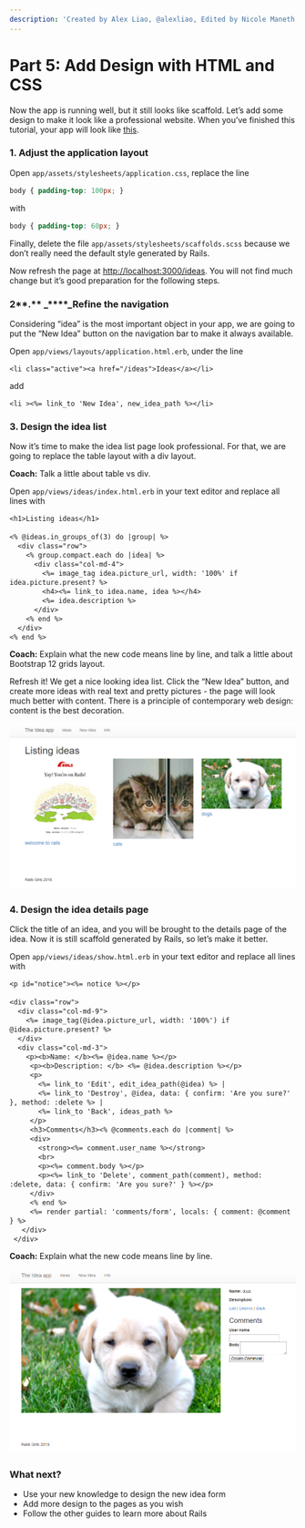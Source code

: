 ```yaml
---
description: 'Created by Alex Liao, @alexliao, Edited by Nicole Maneth'
---
```


# Part 5: Add Design with HTML and CSS

Now the app is running well, but it still looks like scaffold. Let’s add some design to make it look like a professional website. When you’ve finished this tutorial, your app will look like [this](http://railsgirlsapp.herokuapp.com/ideas).

### 1. Adjust the application layout <a id="1-adjust-the-application-layout"></a>

Open `app/assets/stylesheets/application.css`, replace the line

```css
body { padding-top: 100px; }
```

with

```css
body { padding-top: 60px; }
```

Finally, delete the file `app/assets/stylesheets/scaffolds.scss` because we don’t really need the default style generated by Rails.

Now refresh the page at [http://localhost:3000/ideas](http://localhost:3000/ideas). You will not find much change but it’s good preparation for the following steps.

### 2**.** _****_Refine the navigation <a id="2-refine-the-navigation"></a>

Considering “idea” is the most important object in your app, we are going to put the “New Idea” button on the navigation bar to make it always available.

Open `app/views/layouts/application.html.erb`, under the line

```markup
<li class="active"><a href="/ideas">Ideas</a></li>
```

add

```markup
<li ><%= link_to 'New Idea', new_idea_path %></li>
```

### 3. Design the idea list <a id="3-design-the-idea-list"></a>

Now it’s time to make the idea list page look professional. For that, we are going to replace the table layout with a div layout.

**Coach:** Talk a little about table vs div.

Open `app/views/ideas/index.html.erb` in your text editor and replace all lines with

```markup
<h1>Listing ideas</h1>

<% @ideas.in_groups_of(3) do |group| %>
  <div class="row">
    <% group.compact.each do |idea| %>
      <div class="col-md-4">
        <%= image_tag idea.picture_url, width: '100%' if idea.picture.present? %>
        <h4><%= link_to idea.name, idea %></h4>
        <%= idea.description %>
      </div>
    <% end %>
  </div>
<% end %>
```

**Coach:** Explain what the new code means line by line, and talk a little about Bootstrap 12 grids layout.

Refresh it! We get a nice looking idea list. Click the “New Idea” button, and create more ideas with real text and pretty pictures - the page will look much better with content. There is a principle of contemporary web design: content is the best decoration.

![The new home page; ideas better formatted](.gitbook/assets/09-index-stylepics.PNG)

### 4. Design t**he ide**a details page <a id="4-design-the-idea-details-page"></a>

Click the title of an idea, and you will be brought to the details page of the idea. Now it is still scaffold generated by Rails, so let’s make it better.

Open `app/views/ideas/show.html.erb` in your text editor and replace all lines with

```markup
<p id="notice"><%= notice %></p>

<div class="row">
  <div class="col-md-9">
    <%= image_tag(@idea.picture_url, width: '100%') if @idea.picture.present? %>
  </div>
  <div class="col-md-3">
    <p><b>Name: </b><%= @idea.name %></p>
     <p><b>Description: </b> <%= @idea.description %></p>
     <p>
       <%= link_to 'Edit', edit_idea_path(@idea) %> |
       <%= link_to 'Destroy', @idea, data: { confirm: 'Are you sure?' }, method: :delete %> |
       <%= link_to 'Back', ideas_path %>
     </p>
     <h3>Comments</h3><% @comments.each do |comment| %>
     <div>
       <strong><%= comment.user_name %></strong>
       <br>
       <p><%= comment.body %></p>
       <p><%= link_to 'Delete', comment_path(comment), method: :delete, data: { confirm: 'Are you sure?' } %></p>
     </div>
     <% end %>
     <%= render partial: 'comments/form', locals: { comment: @comment } %>
   </div>
 </div>

```

**Coach:** Explain what the new code means line by line.



![Our new stylized show page](.gitbook/assets/09-show-style.PNG)

### What next? <a id="what-next"></a>

* Use your new knowledge to design the new idea form
* Add more design to the pages as you wish
* Follow the other guides to learn more about Rails

